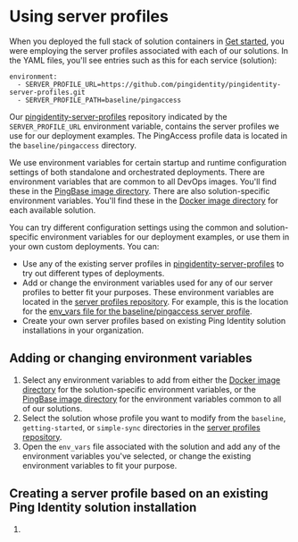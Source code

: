 # Using server profiles

When you deployed the full stack of solution containers in [Get started](evaluate.md), you were employing the server profiles associated with each of our solutions. In the YAML files, you'll see entries such as this for each service (solution):

  ```text
  environment:
    - SERVER_PROFILE_URL=https://github.com/pingidentity/pingidentity-server-profiles.git
    - SERVER_PROFILE_PATH=baseline/pingaccess
  ```
Our [pingidentity-server-profiles](../../pingidentity-server-profiles/README.md) repository indicated by the `SERVER_PROFILE_URL` environment variable, contains the server profiles we use for our deployment examples. The PingAccess profile data is located in the `baseline/pingaccess` directory.

We use environment variables for certain startup and runtime configuration settings of both standalone and orchestrated deployments. There are environment variables that are common to all DevOps images. You'll find these in the [PingBase image directory](https://pingidentity-devops.gitbook.io/devops/docker-images/pingbase). There are also solution-specific environment variables. You'll find these in the [Docker image directory](https://pingidentity-devops.gitbook.io/devops/docker-images) for each available solution.

You can try different configuration settings using the common and solution-specific environment variables for our deployment examples, or use them in your own custom deployments. You can:

  * Use any of the existing server profiles in [pingidentity-server-profiles](../../pingidentity-server-profiles/README.md) to try out different types of deployments.
  * Add or change the environment variables used for any of our server profiles to better fit your purposes. These environment variables are located in the [server profiles repository](../../pingidentity-server-profiles). For example, this is the location for the [env_vars file for the baseline/pingaccess server profile](../../pingidentity-server-profiles/baseline/pingaccess/env_vars).
  * Create your own server profiles based on existing Ping Identity solution installations in your organization.

## Adding or changing environment variables

  1. Select any environment variables to add from either the [Docker image directory](https://pingidentity-devops.gitbook.io/devops/docker-images) for the solution-specific environment variables, or the [PingBase image directory](https://pingidentity-devops.gitbook.io/devops/docker-images/pingbase) for the environment variables common to all of our solutions.
  2. Select the solution whose profile you want to modify from the `baseline`, `getting-started`, or `simple-sync` directories in the [server profiles repository](../../pingidentity-server-profiles).
  3. Open the `env_vars` file associated with the solution and add any of the environment variables you've selected, or change the existing environment variables to fit your purpose.

## Creating a server profile based on an existing Ping Identity solution installation

  1. 
